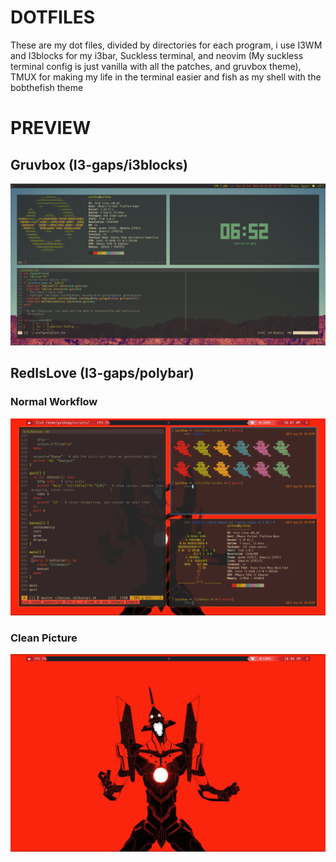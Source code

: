 # DOTFILES
These are my dot files, divided by directories for each program, i use I3WM and I3blocks for my i3bar, Suckless terminal, and neovim (My suckless terminal config is just vanilla with all the patches, and gruvbox theme), TMUX for making my life in the terminal easier and fish as my shell with the bobthefish theme
# PREVIEW
## Gruvbox (I3-gaps/i3blocks)
![](https://raw.githubusercontent.com/Gulkbag/dotfiles/master/scrots/preview.png)
## RedIsLove (I3-gaps/polybar)
### Normal Workflow
![](https://raw.githubusercontent.com/Gulkbag/dotfiles/master/scrots/redprev.png)
### Clean Picture
![](https://raw.githubusercontent.com/Gulkbag/dotfiles/master/scrots/redprev2.png)


